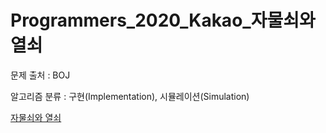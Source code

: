# Programmers_2020_Kakao_자물쇠와열쇠
문제 출처 : BOJ

알고리즘 분류 : 구현(Implementation), 시뮬레이션(Simulation)

[자물쇠와 열쇠](https://programmers.co.kr/learn/courses/30/lessons/60059)